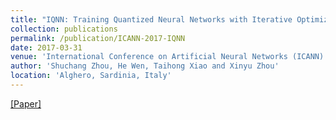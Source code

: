 ```yaml
---
title: "IQNN: Training Quantized Neural Networks with Iterative Optimizations"
collection: publications
permalink: /publication/ICANN-2017-IQNN
date: 2017-03-31
venue: 'International Conference on Artificial Neural Networks (ICANN)'
author: 'Shuchang Zhou, He Wen, Taihong Xiao and Xinyu Zhou'
location: 'Alghero, Sardinia, Italy'
---
```


[[Paper]](https://link.springer.com/chapter/10.1007%2F978-3-319-68612-7_78)
